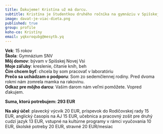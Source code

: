 ```yaml
---
title: Ďakujeme! Kristína už má darcu. 
subtitle: Kristína je študentkou druhého ročníka na gymnáziu v Spišskej Novej Vsi.  
image: davat-je-viac-dieta.png
published: true
group: profile
koho-co: Kristíny
email: yqkxroqubg@mesytb.yq
---
```

**Vek**: 15 rokov  
**Škola**: Gymnázium SNV  
**Môj domov**: bývam v Spišskej Novej Vsi  
**Moje záľuby**: kreslenie, čítanie kníh, beh  
**Čím chcem byť**: chcela by som pracovať v laboratóriu  
**Prečo sa uchádzam o podporu**: Som zo sedemčlennej rodiny. Pred dvoma rokmi nám zomrela mamka na rakovinu.  
**Odkaz pre môjho darcu**: Vašim darom nám veľmi pomôžete. Vopred ďakujem.

**Suma, ktorú potrebujem: 293 EUR** 

**Na aký účel**: plavecký výcvik 20 EUR, príspevok do Rodičovskej rady 15 EUR, anglický časopis na AJ  15 EUR, učebnica a pracovný zošit pre druhý cudzí jazyk 13 EUR,
vstupné na kultúrne programy v rámci vyučovania 10 EUR, školské potreby 20 EUR, stravné 20 EUR/mesiac
